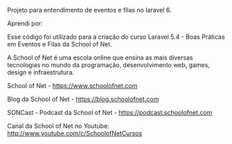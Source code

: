 Projeto para entendimento de eventos e filas no laravel 6.


Aprendi por:



Esse código foi utilizado para a criação do curso Laravel 5.4 - Boas Práticas em Eventos e Filas da School of Net.

A School of Net é uma escola online que ensina as mais diversas tecnologias no mundo da programação, desenvolvimento web, games, design e infraestrutura.

School of Net - https://www.schoolofnet.com

Blog da School of Net - https://blog.schoolofnet.com

SONCast - Podcast da School of Net - https://podcast.schoolofnet.com

Canal da School of Net no Youtube: http://www.youtube.com/c/SchoolofNetCursos
